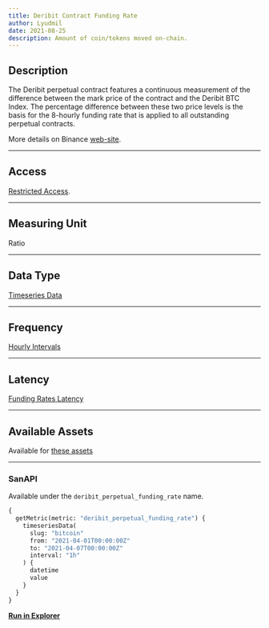 ```yaml
---
title: Deribit Contract Funding Rate
author: Lyudmil
date: 2021-08-25
description: Amount of coin/tokens moved on-chain.
---
```


## Description

The Deribit perpetual contract features a continuous measurement of the difference between the mark price of the contract and the Deribit BTC Index. The percentage difference between these two price levels is the basis for the 8-hourly funding rate that is applied to all outstanding perpetual contracts.

More details on Binance [web-site](https://legacy.deribit.com/pages/docs/perpetual).

---

## Access

[Restricted Access](/metrics/details/access#restricted-access).

---

## Measuring Unit

Ratio

---

## Data Type

[Timeseries Data](/metrics/details/data-type#timeseries-data)

---

## Frequency

[Hourly Intervals](/metrics/details/frequency#hourly-frequency)

---

## Latency

[Funding Rates Latency](/metrics/details/latency#funding-rates-latency)

---

## Available Assets

Available for [these
assets](<https://api.santiment.net/graphiql?variables=&query=%7B%0A%20%20getMetric(metric%3A%20%22deribit_perpetual_funding_rate%22)%20%7B%0A%20%20%20%20metadata%20%7B%0A%20%20%20%20%20%20availableSlugs%0A%20%20%20%20%7D%0A%20%20%7D%0A%7D%0A>)

---

### SanAPI

Available under the `deribit_perpetual_funding_rate` name.

```graphql
{
  getMetric(metric: "deribit_perpetual_funding_rate") {
    timeseriesData(
      slug: "bitcoin"
      from: "2021-04-01T00:00:00Z"
      to: "2021-04-07T00:00:00Z"
      interval: "1h"
    ) {
      datetime
      value
    }
  }
}
```

[**Run in Explorer**](<https://api.santiment.net/graphiql?variables=&query=%7B%0A%20%20getMetric(metric%3A%20%22deribit_perpetual_funding_rate%22)%20%7B%0A%20%20%20%20timeseriesData(%0A%20%20%20%20%20%20slug%3A%20%22bitcoin%22%0A%20%20%20%20%20%20from%3A%20%222021-04-01T00%3A00%3A00Z%22%0A%20%20%20%20%20%20to%3A%20%222021-04-07T00%3A00%3A00Z%22%0A%20%20%20%20%20%20interval%3A%20%221h%22%0A%20%20%20%20)%20%7B%0A%20%20%20%20%20%20datetime%0A%20%20%20%20%20%20value%0A%20%20%20%20%7D%0A%20%20%7D%0A%7D>)
